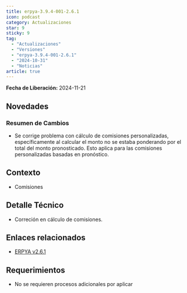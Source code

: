 ```yaml
---
title: erpya-3.9.4-001-2.6.1
icon: podcast
category: Actualizaciones
star: 9
sticky: 9
tag:
  - "Actualizaciones"
  - "Versiones"
  - "erpya-3.9.4-001-2.6.1"
  - "2024-10-31"
  - "Noticias"
article: true
---
```


**Fecha de Liberación:** 2024-11-21

## Novedades

### Resumen de Cambios

- Se corrige problema con cálculo de comisiones personalizadas, específicamente al calcular el monto no se estaba ponderando por el total del monto pronosticado. Esto aplica para las comisiones personalizadas basadas en pronóstico.

## Contexto

- Comisiones

## Detalle Técnico

- Correción en cálculo de comisiones.

## Enlaces relacionados

- [ERPYA v2.6.1](https://github.com/erpya/adempiere_patch_zk/releases/tag/2.6.1)

## Requerimientos

- No se requieren procesos adicionales por aplicar
